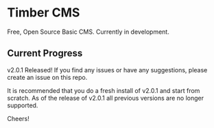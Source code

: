 # Timber CMS
Free, Open Source Basic CMS. Currently in development.

## Current Progress
v2.0.1 Released!
If you find any issues or have any suggestions, please create an issue on this repo.

It is recommended that you do a fresh install of v2.0.1 and start from scratch. As of the release of v2.0.1 all previous versions are no longer supported.

Cheers!